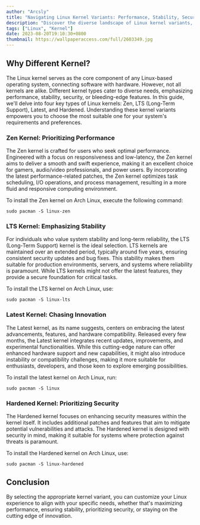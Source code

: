 ```yaml
---
author: "Arcsly"
title: "Navigating Linux Kernel Variants: Performance, Stability, Security, and Innovation"
description: "Discover the diverse landscape of Linux kernel variants, from optimizing performance and ensuring stability to enhancing security and embracing innovation."
tags: ["Linux", "Kernel"]
date: 2023-08-20T19:10:30+0800
thumbnail: https://wallpaperaccess.com/full/2603349.jpg
---
```


## Why Different Kernel?

The Linux kernel serves as the core component of any Linux-based operating system, connecting software with hardware. However, not all kernels are alike. Different kernel types cater to diverse needs, emphasizing performance, stability, security, or bleeding-edge features. In this guide, we'll delve into four key types of Linux kernels: Zen, LTS (Long-Term Support), Latest, and Hardened. Understanding these kernel variants empowers you to choose the most suitable one for your system's requirements and preferences.

### Zen Kernel: Prioritizing Performance

The Zen kernel is crafted for users who seek optimal performance. Engineered with a focus on responsiveness and low-latency, the Zen kernel aims to deliver a smooth and swift experience, making it an excellent choice for gamers, audio/video professionals, and power users. By incorporating the latest performance-related patches, the Zen kernel optimizes task scheduling, I/O operations, and process management, resulting in a more fluid and responsive computing environment.

To install the Zen kernel on Arch Linux, execute the following command:

```shell
sudo pacman -S linux-zen
```

### LTS Kernel: Emphasizing Stability

For individuals who value system stability and long-term reliability, the LTS (Long-Term Support) kernel is the ideal selection. LTS kernels are maintained over an extended period, typically around five years, ensuring consistent security updates and bug fixes. This stability makes them suitable for production environments, servers, and systems where reliability is paramount. While LTS kernels might not offer the latest features, they provide a secure foundation for critical tasks.

To install the LTS kernel on Arch Linux, use:

```shell
sudo pacman -S linux-lts
```

### Latest Kernel: Chasing Innovation

The Latest kernel, as its name suggests, centers on embracing the latest advancements, features, and hardware compatibility. Released every few months, the Latest kernel integrates recent updates, improvements, and experimental functionalities. While this cutting-edge nature can offer enhanced hardware support and new capabilities, it might also introduce instability or compatibility challenges, making it more suitable for enthusiasts, developers, and those keen to explore emerging possibilities.

To install the latest kernel on Arch Linux, run:

```shell
sudo pacman -S linux
```

### Hardened Kernel: Prioritizing Security

The Hardened kernel focuses on enhancing security measures within the kernel itself. It includes additional patches and features that aim to mitigate potential vulnerabilities and attacks. The Hardened kernel is designed with security in mind, making it suitable for systems where protection against threats is paramount.

To install the Hardened kernel on Arch Linux, use:

```shell
sudo pacman -S linux-hardened
```

## Conclusion

By selecting the appropriate kernel variant, you can customize your Linux experience to align with your specific needs, whether that's maximizing performance, ensuring stability, prioritizing security, or staying on the cutting edge of innovation.